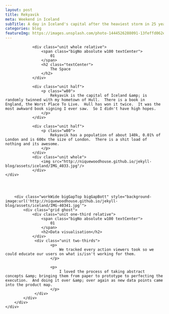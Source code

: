 ```yaml
---
layout: post
title: Rekyavik
meta: Weekend in Iceland
subTitle: A day in Iceland's capital after the heaviest storm in 25 years
categories: blog
featureImg: https://images.unsplash.com/photo-1444526288091-13feffd062e3?crop=entropy&fit=crop&fm=jpg&h=1200&ixjsv=2.1.0&ixlib=rb-0.3.5&q=80&w=2300
---
```



<div class="wider">
	<div class="grid">

			 	<div class="unit whole relative">
			 		<span class="bigNo absolute w100 textCenter">
			 			01
			 		</span>		 		
			 		<h2 class="textCenter">
			 			The Space
			 		</h2>
			 	</div>

				<div class="unit half">		
			 		<p class="w80">
			 			Rekyavik is the capital of Iceland &amp; is randomly twinned with my hometown of Hull.  There is a book in England, the Worst Place To Live.  Hull has won it twice.  It was the most awkward book signing I ever saw.  So I didn't have high hopes.
			 		</p> 			 	
				</div>	

				<div class="unit half">		
			 		<p class="w80">
			 			Rekyavik has a population of about 140k, 0.01% of London and is 600x the size of London.  There is a shit load of nothing and its awesome.
			 		</p> 			 	
				</div>	
				<div class="unit whole">
					<img src="http://niquewoodhouse.github.io/jekyll-blog/assets/iceland/IMG_4033.jpg"/>
				</div>	
	</div>




		<div class="workWide bigGapTop bigGapBott" style="background-image:url('http://niquewoodhouse.github.io/jekyll-blog/assets/iceland/IMG-40341.jpg'"> 
			<div class="grid ghost">
				<div class="unit one-third relative">
			 		<span class="bigNo absolute w100 textCenter">
			 			01
			 		</span>								
					<h2>Data visualisation</h2>
				</div>
				 <div class="unit two-thirds">
						<p>
							We tracked every action viewers took so we could educate our users on what is/isn't working for them.
						</p>
				
						<p>
							I loved the process of taking abstract concepts &amp; bringing them from paper to prototype to perfecting the execution.  And doing it over &amp; over again as new data points came into the product map.
						</p>
				 </div>							 	
			</div>
		</div>
	</div>	

</div>